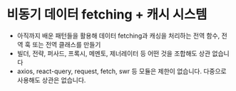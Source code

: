 # 비동기 데이터 fetching + 캐시 시스템

- 아직까지 배운 패턴들을 활용해 데이터 fetching과 캐싱을 처리하는 전역 함수, 전역 훅 또는 전역 클래스를 만들기
- 빌더, 전략, 퍼사드, 프록시, 메멘토, 제너레이터 등 어떤 것을 조합해도 상관 없습니다
- axios, react-query, request, fetch, swr 등 모듈은 제한이 없습니다. 다중으로 사용해도 상관은 없습니다.

